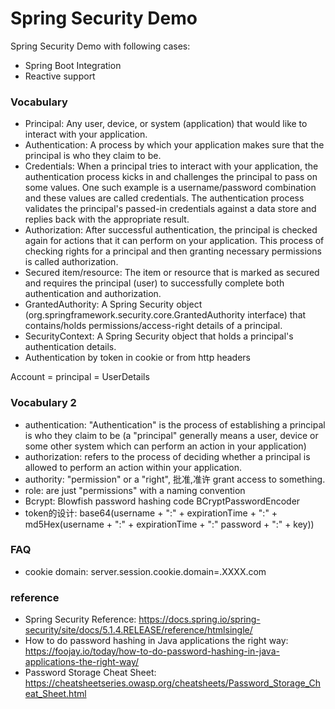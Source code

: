 Spring Security Demo
=============================

Spring Security Demo with following cases:

* Spring Boot Integration
* Reactive support

### Vocabulary

* Principal: Any user, device, or system (application) that would like to interact with your application.
* Authentication: A process by which your application makes sure that the principal is who they claim to be.
* Credentials: When a principal tries to interact with your application, the authentication process kicks in and challenges the principal to pass on some values. One such example is a username/password combination and these values are called credentials. The authentication process validates the principal's passed-in credentials against a data store and replies back with the appropriate result.
* Authorization: After successful authentication, the principal is checked again for actions that it can perform on your application. This process of checking rights for a principal and then granting necessary permissions is called authorization.
* Secured item/resource: The item or resource that is marked as secured and requires the principal (user) to successfully complete both authentication and authorization.
* GrantedAuthority: A Spring Security object (org.springframework.security.core.GrantedAuthority interface) that contains/holds permissions/access-right details of a principal.
* SecurityContext: A Spring Security object that holds a principal's authentication details.
* Authentication by token in cookie or from http headers

Account = principal = UserDetails 

### Vocabulary 2

* authentication:  "Authentication" is the process of establishing a principal is who they claim to be (a "principal" generally means a user, device or some other system which can perform an action in your application)
* authorization: refers to the process of deciding whether a principal is allowed to perform an action within your application.
* authority: "permission" or a "right", 批准,准许 grant access to something.
* role: are just "permissions" with a naming convention
* Bcrypt: Blowfish password hashing code  BCryptPasswordEncoder
* token的设计: base64(username + ":" + expirationTime + ":" + md5Hex(username + ":" + expirationTime + ":" password + ":" + key))

### FAQ

* cookie domain: server.session.cookie.domain=.XXXX.com

### reference

* Spring Security Reference: https://docs.spring.io/spring-security/site/docs/5.1.4.RELEASE/reference/htmlsingle/
* How to do password hashing in Java applications the right way: https://foojay.io/today/how-to-do-password-hashing-in-java-applications-the-right-way/ 
* Password Storage Cheat Sheet: https://cheatsheetseries.owasp.org/cheatsheets/Password_Storage_Cheat_Sheet.html 
